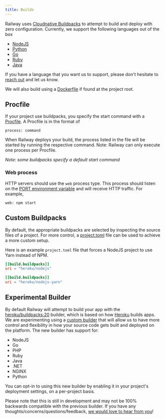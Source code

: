 ```yaml
---
title: Builds
---
```


Railway uses [Cloudnative Buildpacks](https://buildpacks.io/) to attempt to
build and deploy with zero configuration. Currently, we support the following
languages out of the box

- [NodeJS](nodejs)
- [Python](python)
- [Go](go)
- [Ruby](ruby)
- [Java](java)

If you have a language that you want us to support, please don't hesitate to
[reach out](https://discord.gg/xAm2w6g) and let us know.

We will also build using a [Dockerfile](/deploy/docker) if found at the project root.

## Procfile

If your project use buildpacks, you specify the start command with a
[Procfile](https://devcenter.heroku.com/articles/procfile). A Procfile is in the format of

```
process: command
```

When Railway deploys your build, the process listed in the file will be started by running the respective command. Note: Railway can only execute one process per Procfile.

_Note: some buildpacks specify a default start command_

### Web process

HTTP servers should use the `web` process type. This process should listen on
the [PORT environment variable](/deploy/railway-up#port-variable) and will receive
HTTP traffic. For example,

```
web: npm start
```

## Custom Buildpacks

By default, the appropriate buildpacks are selected by inspecting the source
files of a project. For more control, a
[project.toml](https://buildpacks.io/docs/app-developer-guide/using-project-descriptor/)
file can be used to achieve a more custom setup.

Here is an example `project.toml` file that forces a NodeJS project to use Yarn
instead of NPM.

```toml
[[build.buildpacks]]
uri = "heroku/nodejs"

[[build.buildpacks]]
uri = "heroku/nodejs-yarn"
```

## Experimental Builder

By default Railway will attempt to build your app with the
[heroku/buildpacks:20](https://devcenter.heroku.com/articles/heroku-20-stack)
builder, which is based on how [Heroku](https://www.heroku.com/) builds apps. We
are experimenting using a [custom
builder](https://github.com/railwayapp/railway-builder) that will allow us to have more control and flexibility in how your source code gets built and deployed on the platform. The new builder has support for:

- NodeJS
- Go
- PHP
- Ruby
- Java
- .NET
- NGINX
- Python

You can opt-in to using this new builder by enabling it in your project's deployment settings, on a per-project basis.

<NextImage  src="https://res.cloudinary.com/railway/image/upload/v1631917785/docs/experimental-builder_dfan3l.png" 
            alt="Screenshot of enabling the experimental builder setting"
            layout="responsive"
            width={944} 
            height={693}
            quality={80} />

Please note that this is still in development and may not be 100% backwards compatible with the previous builder. If you have any thoughts/concerns/questions/feedback, [we would love to hear from you](https://discord.gg/xAm2w6g)!
